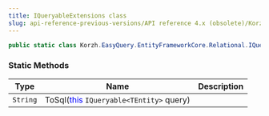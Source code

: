 ```yaml
---
title: IQueryableExtensions class
slug: api-reference-previous-versions/API reference 4.x (obsolete)/Korzh.EasyQuery.EntityFrameworkCore.Relational namespace/iqueryableextensions-class
---
```



```csharp
public static class Korzh.EasyQuery.EntityFrameworkCore.Relational.IQueryableExtensions

```

### Static Methods

| Type | Name | Description | 
| --- | --- | --- | 
| `String` | ToSql(<span style='color: blue'>this</span> `IQueryable<TEntity>` query) |  |